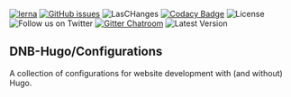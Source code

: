 [![lerna](https://img.shields.io/badge/maintained%20with-lerna-cc00ff.svg?&style=for-the-badge)](https://lerna.js.org/) [![GitHub issues](https://img.shields.io/github/issues-raw/dnb-org/configurations?logo=github&style=for-the-badge)](https://github.com/dnb-org/configurations/issues) ![LasCHanges](https://img.shields.io/github/last-commit/dnb-org/configurations?color=%23ff7700&logo=github&style=for-the-badge) [![Codacy Badge](https://img.shields.io/codacy/grade/882e2436913949099306f5a413573a62?logo=codacy&style=for-the-badge)](https://www.codacy.com/gh/dnb-org/configurations/dashboard) ![License](https://img.shields.io/github/license/dnb-org/configurations?logo=github&style=for-the-badge) ![Follow us on Twitter](https://img.shields.io/twitter/follow/hugonewsletter?color=%231DA1F2&logo=twitter&style=for-the-badge) [![Gitter Chatroom](https://img.shields.io/gitter/room/dnb-org/community?color=%23ed1965&logo=gitter&style=for-the-badge)](https://gitter.im/dnb-org/community) ![Latest Version](https://img.shields.io/github/v/tag/dnb-org/configurations?color=%23ed1965&label=Release&logoColor=%23ffffff&sort=semver&style=for-the-badge) 

## DNB-Hugo/Configurations

A collection of configurations for website development with (and without) Hugo.
